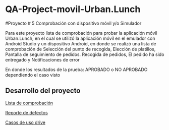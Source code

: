 # QA-Project-movil-Urban.Lunch

#Proyecto # 5 Comprobación con dispositivo móvil y/o Simulador

Para este proyecto lista de comprobación para probar la aplicación móvil Urban.Lunch, en el cual se utilizó la aplicación móvil en el emulador con Android Studio y un dispositivo Android, en donde se realizó una lista de comprobación de Selección del punto de recogida, Elección de platillos, Pantalla de seguimiento de pedidos. Recogida de pedidos, El pedido ha sido entregado y Notificaciones de error  

En donde los resultados de la prueba: APROBADO o NO APROBADO dependiendo el caso visto                                                                                                

## Desarrollo del proyecto

[Lista de comprobación](https://www.notion.so/Lista-de-comprobaci-n-119eb29771ed809b8944d6dcb5fae207?pvs=21)

[Reporte de defectos](https://www.notion.so/Reporte-de-defectos-119eb29771ed80c6b516f15b389648bc?pvs=21)

[Casos de uso drive](https://docs.google.com/spreadsheets/d/1GZJrnpzKfYssXCOijTeM3zazxb1hOr04/edit?gid=374552301#gid=374552301)
